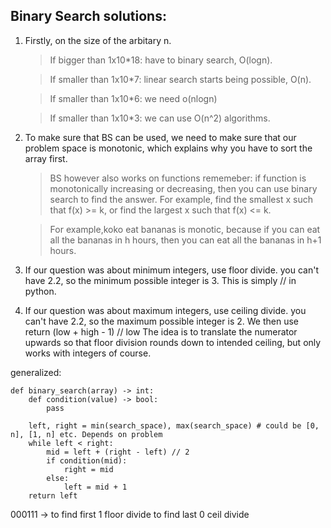 ## Binary Search solutions:

1.  Firstly, on the size of the arbitary n.

    > If bigger than 1x10*18: have to binary search, O(logn).

    > If smaller than 1x10*7: linear search starts being possible, O(n).

    > If smaller than  1x10*6: we need o(nlogn)

    > If smaller than 1x10*3: we can use O(n^2) algorithms.


2. To make sure that BS can be used, we need to make sure that our problem space is monotonic, which explains why you have to sort the array first.
    > BS however also works on functions rememeber: if function is monotonically increasing or decreasing, then you can use binary search to find the answer. For example, find the smallest x such that f(x) >= k, or find the largest x such that f(x) <= k.

    > For example,koko eat bananas is monotic, because if you can eat all the bananas in h hours, then you can eat all the bananas in h+1 hours. 

3. If our question was about minimum integers, use floor divide. you can't have 2.2, so the minimum possible integer is 3. This is simply // in python.

4. If our question was about maximum integers, use ceiling divide. you can't have 2.2, so the maximum possible integer is 2. We then use  return (low + high - 1) // low 
The idea is to translate the numerator upwards so that floor division rounds down to intended ceiling, but only works with integers of course.



generalized:

```
def binary_search(array) -> int:
    def condition(value) -> bool:
        pass

    left, right = min(search_space), max(search_space) # could be [0, n], [1, n] etc. Depends on problem
    while left < right:
        mid = left + (right - left) // 2
        if condition(mid):
            right = mid
        else:
            left = mid + 1
    return left

```


000111
-> to find first 1 floor divide
to find last 0 ceil divide